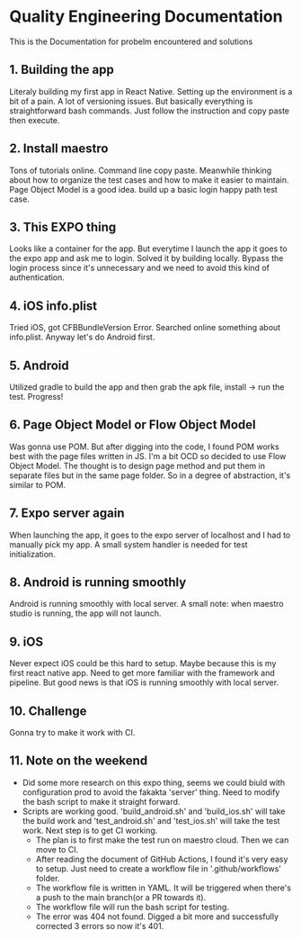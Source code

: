 # Quality Engineering Documentation
This is the Documentation for probelm encountered and solutions

## 1. Building the app
Literaly building my first app in React Native.
Setting up the environment is a bit of a pain. A lot of versioning issues.
But basically everything is straightforward bash commands. Just follow the instruction and copy paste then execute.

## 2. Install maestro
Tons of tutorials online. Command line copy paste.
Meanwhile thinking about how to organize the test cases and how to make it easier to maintain.
Page Object Model is a good idea.
build up a basic login happy path test case.

## 3. This EXPO thing
Looks like a container for the app. But everytime I launch the app it goes to the expo app and ask me to login.
Solved it by building locally. Bypass the login process since it's unnecessary and we need to avoid this kind of authentication.

## 4. iOS info.plist
Tried iOS, got CFBBundleVersion Error. Searched online something about info.plist.
Anyway let's do Android first.

## 5. Android
Utilized gradle to build the app and then grab the apk file, install -> run the test. Progress!

## 6. Page Object Model or Flow Object Model
Was gonna use POM. But after digging into the code, I found POM works best with the page files written in JS.
I'm a bit OCD so decided to use Flow Object Model. The thought is to design page method and put them in separate files but in the same page folder. So in a degree of abstraction, it's similar to POM.

## 7. Expo server again
When launching the app, it goes to the expo server of localhost and I had to manually pick my app.
A small system handler is needed for test initialization.

## 8. Android is running smoothly
Android is running smoothly with local server.
A small note: when maestro studio is running, the app will not launch.

## 9. iOS
Never expect iOS could be this hard to setup. Maybe because this is my first react native app. Need to get more familiar with the framework and pipeline.
But good news is that iOS is running smoothly with local server.

## 10. Challenge
Gonna try to make it work with CI.

## 11. Note on the weekend
* Did some more research on this expo thing, seems we could biuld with configuration prod to avoid the fakakta 'server' thing. Need to modify the bash script to make it straight forward.
* Scripts are working good. 'build_android.sh' and 'build_ios.sh' will take the build work and 'test_android.sh' and 'test_ios.sh' will take the test work. Next step is to get CI working.
    * The plan is to first make the test run on maestro cloud. Then we can move to CI.
    * After reading the document of GitHub Actions, I found it's very easy to setup. Just need to create a workflow file in '.github/workflows' folder.
    * The workflow file is written in YAML. It will be triggered when there's a push to the main branch(or a PR towards it).
    * The workflow file will run the bash script for testing.
    * The error was 404 not found. Digged a bit more and successfully corrected 3 errors so now it's 401.